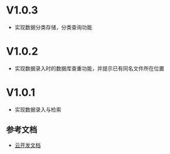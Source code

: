 # V1.0.3
- 实现数据分类存储，分类查询功能
# V1.0.2
- 实现数据录入时的数据库查重功能，并提示已有同名文件所在位置

# V1.0.1
- 实现数据录入与检索



## 参考文档

- [云开发文档](https://developers.weixin.qq.com/miniprogram/dev/wxcloud/basis/getting-started.html)

